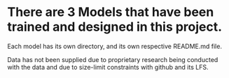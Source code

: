 # There are 3 Models that have been trained and designed in this project.
Each model has its own directory, and its own respective README.md file. 

Data has not been supplied due to proprietary research being conducted with the data and due to size-limit constraints with github and its LFS. 
